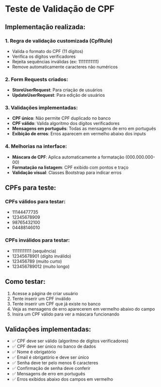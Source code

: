 # Teste de Validação de CPF

## Implementação realizada:

### 1. Regra de validação customizada (CpfRule)
- Valida o formato do CPF (11 dígitos)
- Verifica os dígitos verificadores
- Rejeita sequências inválidas (ex: 11111111111)
- Remove automaticamente caracteres não numéricos

### 2. Form Requests criados:
- **StoreUserRequest**: Para criação de usuários
- **UpdateUserRequest**: Para edição de usuários

### 3. Validações implementadas:
- **CPF único**: Não permite CPF duplicado no banco
- **CPF válido**: Valida algoritmo dos dígitos verificadores
- **Mensagens em português**: Todas as mensagens de erro em português
- **Exibição de erros**: Erros aparecem em vermelho abaixo dos inputs

### 4. Melhorias na interface:
- **Máscara de CPF**: Aplica automaticamente a formatação (000.000.000-00)
- **Formatação na listagem**: CPF exibido com pontos e traço
- **Validação visual**: Classes Bootstrap para indicar erros

## CPFs para teste:

### CPFs válidos para testar:
- 11144477735
- 12345678909
- 98765432100
- 04488146010

### CPFs inválidos para testar:
- 11111111111 (sequência)
- 12345678901 (dígito inválido)
- 123456789 (muito curto)
- 123456789012 (muito longo)

## Como testar:

1. Acesse a página de criar usuário
2. Tente inserir um CPF inválido
3. Tente inserir um CPF que já existe no banco
4. Veja as mensagens de erro aparecerem em vermelho abaixo do campo
5. Insira um CPF válido para ver a máscara funcionando

## Validações implementadas:

- ✅ CPF deve ser válido (algoritmo de dígitos verificadores)
- ✅ CPF deve ser único no banco de dados
- ✅ Nome é obrigatório
- ✅ Email é obrigatório e deve ser único
- ✅ Senha deve ter pelo menos 6 caracteres
- ✅ Confirmação de senha deve conferir
- ✅ Mensagens de erro em português
- ✅ Erros exibidos abaixo dos campos em vermelho
